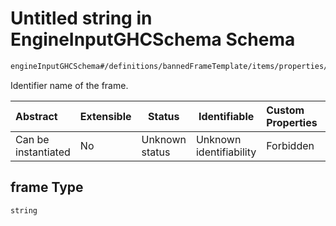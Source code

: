 # Untitled string in EngineInputGHCSchema Schema

```txt
engineInputGHCSchema#/definitions/bannedFrameTemplate/items/properties/frame
```

Identifier name of the frame.


| Abstract            | Extensible | Status         | Identifiable            | Custom Properties | Additional Properties | Access Restrictions | Defined In                                                         |
| :------------------ | ---------- | -------------- | ----------------------- | :---------------- | --------------------- | ------------------- | ------------------------------------------------------------------ |
| Can be instantiated | No         | Unknown status | Unknown identifiability | Forbidden         | Allowed               | none                | [ghc.schema.json\*](../out/ghc.schema.json "open original schema") |

## frame Type

`string`
